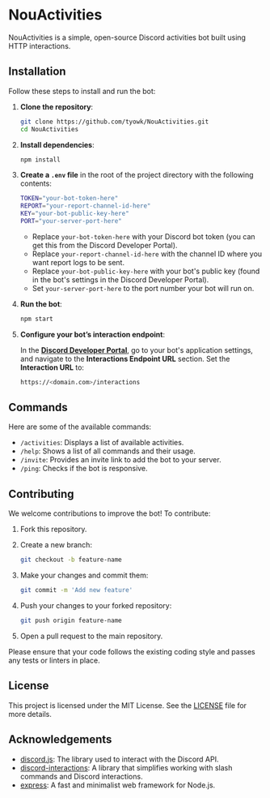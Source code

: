 # NouActivities

NouActivities is a simple, open-source Discord activities bot built using HTTP interactions.

## Installation

Follow these steps to install and run the bot:

1. **Clone the repository**:

   ```bash
   git clone https://github.com/tyowk/NouActivities.git
   cd NouActivities
   ```

2. **Install dependencies**:

   ```bash
   npm install
   ```

3. **Create a `.env` file** in the root of the project directory with the following contents:

   ```bash
   TOKEN="your-bot-token-here"
   REPORT="your-report-channel-id-here"
   KEY="your-bot-public-key-here"
   PORT="your-server-port-here"
   ```

   - Replace `your-bot-token-here` with your Discord bot token (you can get this from the Discord Developer Portal).
   - Replace `your-report-channel-id-here` with the channel ID where you want report logs to be sent.
   - Replace `your-bot-public-key-here` with your bot's public key (found in the bot's settings in the Discord Developer Portal).
   - Set `your-server-port-here` to the port number your bot will run on.

4. **Run the bot**:

   ```bash
   npm start
   ```

5. **Configure your bot’s interaction endpoint**:

   In the **[Discord Developer Portal](https://discord.com/developers/applications)**, go to your bot's application settings, and navigate to the **Interactions Endpoint URL** section. Set the **Interaction URL** to:

   ```bash
   https://<domain.com>/interactions
   ```

## Commands

Here are some of the available commands:

- `/activities`: Displays a list of available activities.
- `/help`: Shows a list of all commands and their usage.
- `/invite`: Provides an invite link to add the bot to your server.
- `/ping`: Checks if the bot is responsive.

## Contributing

We welcome contributions to improve the bot! To contribute:

1. Fork this repository.
2. Create a new branch:

   ```bash
   git checkout -b feature-name
   ```

3. Make your changes and commit them:

   ```bash
   git commit -m 'Add new feature'
   ```

4. Push your changes to your forked repository:

   ```bash
   git push origin feature-name
   ```

5. Open a pull request to the main repository.

Please ensure that your code follows the existing coding style and passes any tests or linters in place.

## License

This project is licensed under the MIT License. See the [LICENSE](https://github.com/tyowk/NouActivities/tree/main/LICENSE) file for more details.

## Acknowledgements

- [discord.js](https://discord.js.org/): The library used to interact with the Discord API.
- [discord-interactions](https://www.npmjs.com/package/discord-interactions): A library that simplifies working with slash commands and Discord interactions.
- [express](https://www.npmjs.com/package/express): A fast and minimalist web framework for Node.js.
